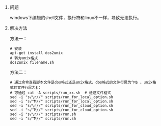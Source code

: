 1. 问题

    windows下编辑的shell文件，换行符和linux不一样，导致无法执行。

2. 解决方法
    
    方法一：
    ```shell
    # 安装
    apt-get install dos2unix
    # 转为unix格式
    dos2unix filename.sh
    ```
   
    方法二：
    ```shell
    # 通过命令查看脚本文件是dos格式还是unix格式，dos格式的文件行尾为^M$ ，unix格式的文件行尾为$：
    # 可通过 cat -A scripts/run_xx.sh  # 验证文件格式
    sed -i "s/\r//" scripts/run_for_local_option.sh
    sed -i "s/^M//" scripts/run_for_local_option.sh
    sed -i "s/\r//" scripts/run_for_cloud_option.sh
    sed -i "s/^M//" scripts/run_for_cloud_option.sh
    sed -i "s/\r//" scripts/run.sh
    sed -i "s/^M//" scripts/run.sh
    ```
